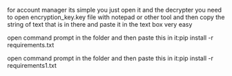 for account manager its simple you just open it and the decrypter you need to open encryption_key.key file with notepad or other tool and then copy the string of text that is in there and paste it in the text box very easy

 open command prompt in the folder and then paste this in it:pip install -r requirements.txt

  open command prompt in the folder and then paste this in it:pip install -r requirements1.txt
